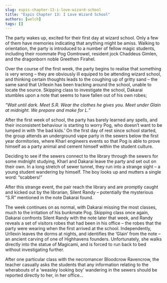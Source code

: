 ```yaml
---
slug: espis-chapter-13-i-love-wizard-school
title: "Espis Chapter 13: I Love Wizard School"
authors: [welch]
tags: []
---
```


The party wakes up, excited for their first day at wizard school. Only a few of them have memories indicating that anything might be amiss. Walking to orientation, the party is introduced to a number of fellow magic students, including their roommate Pog Oomtrowel, resident jock Chaddeus Gimlen, and the dragonborn noble Greethen Firahel.

<!--truncate-->
 
Over the course of the first week, the party begins to realise that something is very wrong – they are obviously ill equiped to be attending wizard school, and thinking certain thoughts leads to the coughing up of gritty sand – the same sand that Urllexin has been tracking around the school, unable to locate the source. Skipping class to investigate the school, Dakarai stumbles upon a note that seems to have fallen out of his own robes;
 
*“Wait until dark. Meet S.R. Wear the clothes he gives you. Meet under Glain at midnight. We prepare and make for L.”*
 
After the first week of school, the party has barely learned any spells, and their inconsistent behaviour is starting to worry Pog, who doesn’t want to be lumped in with ‘the bad kids.’ On the first day of rest since school started, the group attends an underground vape party in the sewers below the first year dormitories, where Kharl engineers events so that Pog is able to prove himself as a party animal and cement himself within the student culture.
 
Deciding to see if the sewers connect to the library through the sewers for some midnight studying, Kharl and Dakarai leave the party and set out on their own. In a long stretch of sewer tunnel, they run into a strange sight – a young student wandering by himself. The boy looks up and mutters a single word: “scabbers!”
 
After this strange event, the pair reach the library and are promptly caught and kicked out by the librarian, Silent Randy – potentially the mysterious “S.R” mentioned in the note Dakarai found.
 
The week continues on as normal, with Dakarai missing the most classes, much to the irritation of his bunkmate Pog. Skipping class once again, Dakarai confronts Silent Randy with the note later that week, and Randy reveals a set of visitors robes that had been in his office – the robes that the party were wearing when the first arrived at the school. Independently, Urllexin leaves the dorms at nights, and identifies the ‘Glain’ from the note – an ancient carving of one of Highhavens founders. Unfortunately, she walks directly into the statue of Magicami, and is forced to run back to bed without investigating further.
 
After one particular class with the necromancer Bloodcrow Ravencrow, the teacher casually asks the students that any information relating to the wherabouts of a ‘weasley looking boy’ wandering in the sewers should be reported directly to her, in her office…